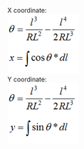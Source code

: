X coordinate:  
![Image](../../../figures/ifctransitioncurvetype-blosscurve-x.png)  
Y coordinate:  
![Image](../../../figures/ifctransitioncurvetype-blosscurve-y.png)